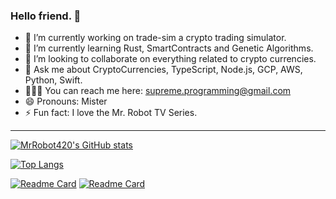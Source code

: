 ### Hello friend. 👋

- 🔭 I’m currently working on trade-sim a crypto trading simulator.
- 🌱 I’m currently learning Rust, SmartContracts and Genetic Algorithms.
- 👯 I’m looking to collaborate on everything related to crypto currencies.
- 💬 Ask me about CryptoCurrencies, TypeScript, Node.js, GCP, AWS, Python, Swift.
- 👨🏻‍💻 You can reach me here: supreme.programming@gmail.com
- 😄 Pronouns: Mister
- ⚡ Fun fact: I love the Mr. Robot TV Series.

---

[![MrRobot420's GitHub stats](https://github-readme-stats.vercel.app/api?username=MrRobot420&count_private=true&theme=merko&show_icons=true)](https://github.com/MrRobot420/github-readme-stats)


[![Top Langs](https://github-readme-stats.vercel.app/api/top-langs/?username=MrRobot420&langs_count=8&layout=compact&theme=merko)](https://github.com/MrRobot420/github-readme-stats)

[![Readme Card](https://github-readme-stats.vercel.app/api/pin/?username=MrRobot420&repo=boilerplate-ts-api-server&theme=dark)](https://github.com/MrRobot420/github-readme-stats)
[![Readme Card](https://github-readme-stats.vercel.app/api/pin/?username=MrRobot420&repo=FanController&theme=dark)](https://github.com/MrRobot420/github-readme-stats)
